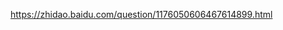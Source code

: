 https://zhidao.baidu.com/question/1176050606467614899.html


















































